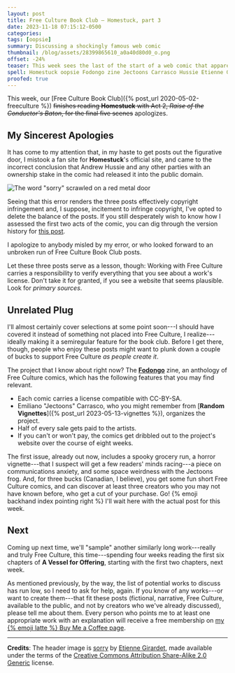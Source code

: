 ```yaml
---
layout: post
title: Free Culture Book Club — Homestuck, part 3
date: 2023-11-18 07:15:12-0500
categories:
tags: [oopsie]
summary: Discussing a shockingly famous web comic
thumbnail: /blog/assets/28399865610_a0a40d80d0_o.png
offset: -24%
teaser: This week sees the last of the start of a web comic that apparently already has millions of fans.
spell: Homestuck oopsie Fodongo zine Jectoons Carrasco Hussie Etienne Girardet
proofed: true
---
```


This week, our [Free Culture Book Club]({% post_url 2020-05-02-freeculture %}) ~~finishes reading **Homestuck** with Act 2, *Raise of the Conductor's Baton*, for the final five scenes~~ apologizes.

## My Sincerest Apologies

It has come to my attention that, in my haste to get posts out the figurative door, I mistook a fan site for **Homestuck**'s official site, and came to the incorrect conclusion that Andrew Hussie and any other parties with an ownership stake in the comic had released it into the public domain.

![The word "sorry" scrawled on a red metal door](/blog/assets/28399865610_a0a40d80d0_o.png "What the door said.")

Seeing that this error renders the three posts effectively copyright infringement and, I suppose, incitement to infringe copyright, I've opted to delete the balance of the posts.  If you still desperately wish to know how I assessed the first two acts of the comic, you can dig through the version history for [this post](https://github.com/jcolag/entropy-arbitrage/blob/main/2023-11-18-homestuck-3.md).

I apologize to anybody misled by my error, or who looked forward to an unbroken run of Free Culture Book Club posts.

Let these three posts serve as a lesson, though:  Working with Free Culture carries a responsibility to verify everything that you see about a work's license.  Don't take it for granted, if you see a website that seems plausible.  Look for *primary sources*.

## Unrelated Plug

I'll almost certainly cover selections at some point soon---I should have covered it instead of something not placed into Free Culture, I realize---ideally making it a semiregular feature for the book club.  Before I get there, though, people who enjoy these posts might want to plunk down a couple of bucks to support Free Culture *as people create it*.

The project that I know about right now?  The [**Fodongo**](https://fodongo.jectoons.net/) zine, an anthology of Free Culture comics, which has the following features that you may find relevant.

 * Each comic carries a license compatible with CC-BY-SA.
 * Emiliano "Jectoons" Carrasco, who you might remember from [**Random Vignettes**]({% post_url 2023-05-13-vignettes %}), organizes the project.
 * Half of every sale gets paid to the artists.
 * If you can't or won't pay, the comics get dribbled out to the project's website over the course of eight weeks.

The first issue, already out now, includes a spooky grocery run, a horror vignette---that I suspect will get a few readers' minds racing---a piece on communications anxiety, and some space weirdness with the Jectoons frog.  And, for three bucks (Canadian, I believe), you get some fun short Free Culture comics, and can discover at least three creators who you may not have known before, who get a cut of your purchase.  Go!  {% emoji backhand index pointing right %}  I'll wait here with the actual post for this week.

## Next

Coming up next time, we'll "sample" another similarly long work---really and truly Free Culture, this time---spending four weeks reading the first six chapters of **A Vessel for Offering**, starting with the first two chapters, next week.

As mentioned previously, by the way, the list of potential works to discuss has run low, so I need to ask for help, again.  If you know of any works---or want to create them---that fit these posts (fictional, narrative, Free Culture, available to the public, and not by creators who we've already discussed), please tell me about them.  Every person who points me to at least one appropriate work with an explanation will receive a free membership on [my {% emoji latte %} Buy Me a Coffee page](https://buymeacoffee.com/jcolag).

* * *

**Credits**:  The header image is [sorry](https://www.flickr.com/photos/pacifico/28399865610/) by [Etienne Girardet](https://www.flickr.com/photos/pacifico/), made available under the terms of the [Creative Commons Attribution Share-Alike 2.0 Generic](https://creativecommons.org/licenses/by-sa/2.0/) license.
